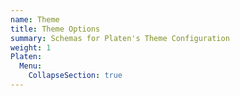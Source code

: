 ```yaml
---
name: Theme
title: Theme Options
summary: Schemas for Platen's Theme Configuration
weight: 1
Platen:
  Menu:
    CollapseSection: true
---
```

